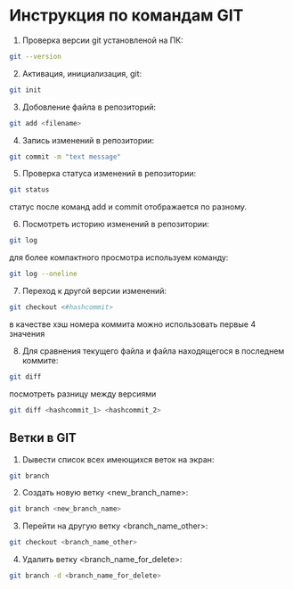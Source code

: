 # Инструкция по командам GIT

1. Проверка версии git установленой на ПК:
```sh
git --version
```

2. Активация, инициализация, git:
```sh
git init
```

3. Добовление файла в репозиторий:
```sh
git add <filename>
```

4. Запись изменений в репозитории:
```sh
git commit -m "text message"
```

5. Проверка статуса изменений в репозитории:
```sh
git status
```
статус после команд add и commit  отображается по разному.

6. Посмотреть историю изменений в репозитории:
```sh
git log
```
для более компактного просмотра используем команду:
```sh
git log --oneline
```

7. Переход к другой версии изменений:
```sh
git checkout <#hashcommit>
```
в качестве хэш номера коммита можно использовать первые 4 значения

8. Для сравнения текущего файла и файла находящегося в последнем коммите:
```sh
git diff
```
посмотреть разницу между версиями 
```sh
git diff <hashcommit_1> <hashcommit_2>
```

## Ветки в GIT ##

1. Dывести список всех имеющихся веток на экран:
```sh 
git branch
```

2. Создать новую ветку <new_branch_name>:
```sh
git branch <new_branch_name>
```
3. Перейти на другую ветку <branch_name_other>:
```sh
git checkout <branch_name_other>
```

4. Удалить ветку <branch_name_for_delete>:
```sh
git branch -d <branch_name_for_delete>
```

